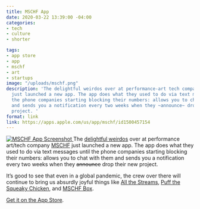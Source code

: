 ```yaml
---
title: MSCHF App
date: 2020-03-22 13:39:00 -04:00
categories:
- tech
- culture
- shorter

tags:
- app store
- app
- mschf
- art
- startups
image: "/uploads/mschf.png"
description: 'The delightful weirdos over at performance-art tech company [MSCHF](https://mschf.xyz)
  just launched a new app. The app does what they used to do via text messages until
  the phone companies starting blocking their numbers: allows you to chat with them
  and sends you a notification every two weeks when they ~announce~ drop their new
  project. '
format: link
link: https://apps.apple.com/us/app/mschf/id1500457154
---
```


[![MSCHF App Screenshot](/uploads/mschf-app.png)
](https://apps.apple.com/us/app/mschf/id1500457154)
The [delightful weirdos](https://www.nytimes.com/2020/01/30/style/millennial-entrepreneur-startups.html) over at performance art/tech company [MSCHF](https://mschf.xyz) just launched a new app. The app does what they used to do via text messages until the phone companies starting blocking their numbers: allows you to chat with them and sends you a notification every two weeks when they <strike>announce</strike> drop their new project.

It’s good to see that even in a global pandemic, the crew over there will continue to bring us absurdly joyful things like [All the Streams](https://allthestreams.fm), [Puff the Squeaky Chicken](https://buypuff.co/), and [MSCHF Box](https://mschfbox.com/).

[Get it on the App Store](https://apps.apple.com/us/app/mschf/id1500457154).
